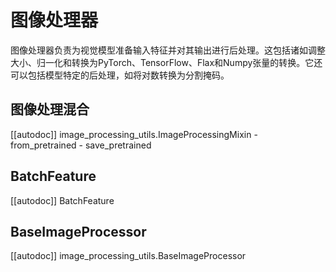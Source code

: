<!--版权所有2022年The HuggingFace Team。保留所有权利。

根据Apache许可证第2.0版（“许可证”）许可；除非符合许可证的规定，否则您不得使用此文件。您可以在以下网址获取许可证的副本：

http：//www.apache.org/licenses/LICENSE-2.0

除非适用法律要求或书面同意，根据许可证分发的软件是基于“按原样”基础分发的，不附带任何明示或暗示的担保或条件。有关特定语言规定权限和许可限制的详细信息，请参阅许可证。

⚠️请注意，此文件使用Markdown编写，但包含我们的doc-builder（类似于MDX）的特定语法，可能无法在您的Markdown查看器中正确渲染。

-->

# 图像处理器

图像处理器负责为视觉模型准备输入特征并对其输出进行后处理。这包括诸如调整大小、归一化和转换为PyTorch、TensorFlow、Flax和Numpy张量的转换。它还可以包括模型特定的后处理，如将对数转换为分割掩码。


## 图像处理混合

[[autodoc]] image_processing_utils.ImageProcessingMixin
    - from_pretrained
    - save_pretrained

## BatchFeature

[[autodoc]] BatchFeature

## BaseImageProcessor

[[autodoc]] image_processing_utils.BaseImageProcessor
